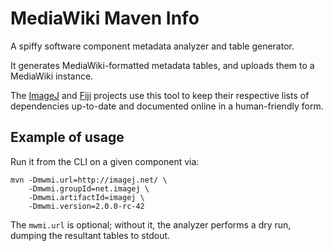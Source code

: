 # MediaWiki Maven Info #

A spiffy software component metadata analyzer and table generator.

It generates MediaWiki-formatted metadata tables, and uploads them to a
MediaWiki instance.

The [ImageJ](http://imagej.net/) and [Fiji](http://fiji.sc/) projects use this
tool to keep their respective lists of dependencies up-to-date and documented
online in a human-friendly form.

## Example of usage ##

Run it from the CLI on a given component via:

    mvn -Dmwmi.url=http://imagej.net/ \
        -Dmwmi.groupId=net.imagej \
        -Dmwmi.artifactId=imagej \
        -Dmwmi.version=2.0.0-rc-42

The `mwmi.url` is optional; without it, the analyzer performs a dry run,
dumping the resultant tables to stdout.
